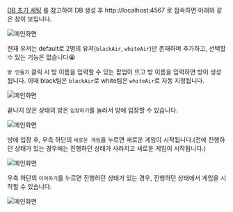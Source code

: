 [DB 초기 세팅](../../../../initializeDB.sql) 를 참고하여 DB 생성 후 http://localhost:4567 로 접속하면 아래와 같은 창이 보입니다.

![메인화면](./메인화면.png)

현재 유저는 default로 2명의 유저(`blackAir`, `whiteAir`)만 존재하며 추가하고, 선택할 수 있는 기능은 없습니다😭

`방 만들기` 클릭 시 방 이름을 입력할 수 있는 팝업이 뜨고 방 이름을 입력하면 방이 생성됩니다. 이때 black팀은 `blackAir`로 white팀은 `whiteAir`로
자동 지정됩니다.

![메인화면](./방만들기.png)

끝나지 않은 상태의 방은 `입장하기`를 눌러서 방에 입장할 수 있습니다.

![메인화면](./방입장.png)

방에 입장 후, 우측 하단의 `새로운 게임`을 누르면 새로운 게임이 시작됩니다.(전에 진행하던 상태가 있는 경우에는 진행하던 상태가 사라지고 새로운 게임이 시작됩니다.)

![메인화면](./새로운게임.png)

우측 하단의 `이어하기`를 누르면 진행하던 상태가 있는 경우, 진행하던 상태에서 게임을 시작할 수 있습니다.

![메인화면](./이어하기.png)

